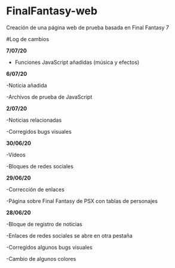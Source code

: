 # FinalFantasy-web
Creación de una página web de prueba basada en Final Fantasy 7

#Log de cambios


**7/07/20**

- Funciones JavaScript añadidas (música y efectos)

**6/07/20**

-Noticia añadida

-Archivos de prueba de JavaScript

**2/07/20**

-Noticias relacionadas

-Corregidos bugs visuales

**30/06/20**

-Vídeos

-Bloques de redes sociales

**29/06/20**

-Corrección de enlaces

-Página sobre Final Fantasy de PSX con tablas de personajes

**28/06/20**

-Bloque de registro de noticias

-Enlaces de redes sociales se abre en otra pestaña

-Corregidos algunos bugs visuales

-Cambio de algunos colores

